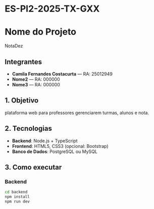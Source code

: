 # ES-PI2-2025-TX-GXX
# Nome do Projeto
NotaDez 

## Integrantes
- **Camila Fernandes Costacurta** — RA: 25012949  
- **Nome2** — RA: 000000  
- **Nome3** — RA: 000000  

## 1. Objetivo
 plataforma web para professores gerenciarem turmas, alunos e nota.

## 2. Tecnologias
- **Backend**: Node.js + TypeScript  
- **Frontend**: HTML5, CSS3 (opcional: Bootstrap)  
- **Banco de Dados**: PostgreSQL ou MySQL  

## 3. Como executar
### Backend
```bash
cd backend
npm install
npm run dev
